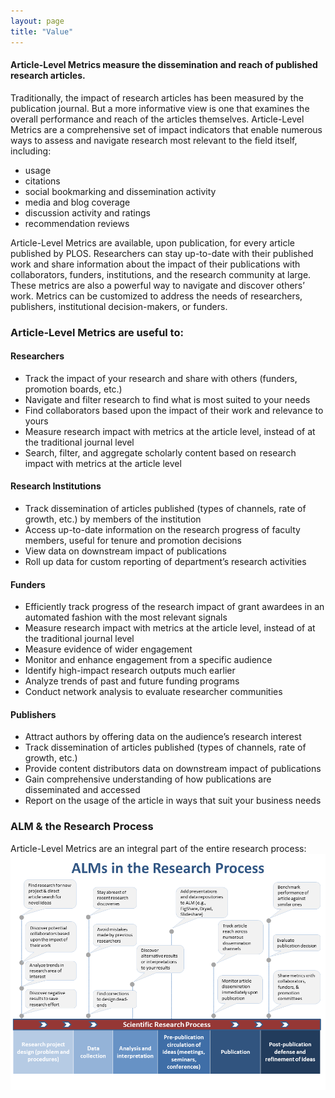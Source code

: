 ```yaml
---
layout: page
title: "Value"
---
```


<a id="value" name="value"></a>
#### Article-Level Metrics measure the dissemination and reach of published research articles.

Traditionally, the impact of research articles has been measured by the publication journal. But a more informative view is one that examines the overall performance and reach of the articles themselves. Article-Level Metrics are a comprehensive set of impact indicators that enable numerous ways to assess and navigate research most relevant to the field itself, including:

* usage
* citations
* social bookmarking and dissemination activity
* media and blog coverage
* discussion activity and ratings
* recommendation reviews


Article-Level Metrics are available, upon publication, for every article published by PLOS. Researchers can stay up-to-date with their published work and share information about the impact of their publications with collaborators, funders, institutions, and the research community at large. These metrics are also a powerful way to navigate and discover others’ work. Metrics can be customized to address the needs of researchers, publishers, institutional decision-makers, or funders.

### Article-Level Metrics are useful to:
<a id="usecases" name="usecases"></a>

#### Researchers
* Track the impact of your research and share with others (funders, promotion boards, etc.)
* Navigate and filter research to find what is most suited to your needs
* Find collaborators based upon the impact of their work and relevance to yours
* Measure research impact with metrics at the article level, instead of at the traditional journal level
* Search, filter, and aggregate scholarly content based on research impact with metrics at the article level

#### Research Institutions
* Track dissemination of articles published (types of channels, rate of growth, etc.) by members of the institution
* Access up-to-date information on the research progress of faculty members, useful for tenure and promotion decisions
* View data on downstream impact of publications
* Roll up data for custom reporting of department’s research activities

#### Funders
* Efficiently track progress of the research impact of grant awardees in an automated fashion with the most relevant signals
* Measure research impact with metrics at the article level, instead of at the traditional journal level
* Measure evidence of wider engagement
* Monitor and enhance engagement from a specific audience
* Identify high-impact research outputs much earlier
* Analyze trends of past and future funding programs
* Conduct network analysis to evaluate researcher communities

#### Publishers
* Attract authors by offering data on the audience’s research interest
* Track dissemination of articles published (types of channels, rate of growth, etc.)
* Provide content distributors data on downstream impact of publications
* Gain comprehensive understanding of how publications are disseminated and accessed
* Report on the usage of the article in ways that suit your business needs

### ALM & the Research Process
<a id="Researchprocess" name="Researchprocess"></a>
Article-Level Metrics are an integral part of the entire research process:
![Benefiting from ALM across all stages of research](/assets/researchprocess.png)